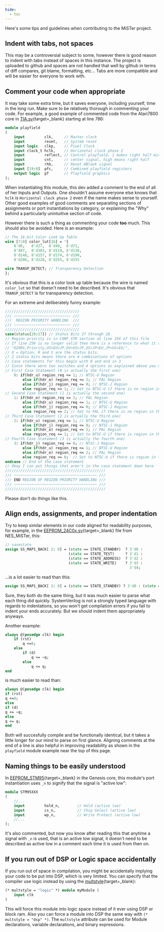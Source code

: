 ```yaml
---
hide:
  - toc
---
```


Here's some tips and guidelines when contributing to the MiSTer project.

## Indent with tabs, not spaces

This may be a controversial subject to some, however there is good reason to indent with tabs instead of spaces in this instance. The project is uploaded to github and spaces are not handled that well by github in terms of diff compares, git blame, formatting, etc... Tabs are more compatible and will be easier for everyone to work with.

## Comment your code when appropriate

It may take some extra time, but it saves everyone, including yourself, time in the long run. Make sure to be relatively thorough in commenting your code. For example, a good example of commented code from the Atari7800 core in [TIA.sv](https://github.com/MiSTer-devel/Atari7800_MiSTer/blob/cfcb2603d3f718268b5de8b7742798dd5fdbc605/rtl/TIA.sv#L786){target=_blank} starting at line 786:

```sv
module playfield
(
	input         clk,     // Master clock
	input         reset,   // System reset
	input logic   clkp,    // Pixel Clock
	input clock_t hclk,    // Horizontal clock phase 2
	input         reflect, // Control playfield, 1 makes right half mirror image
	input         cnt,     // center signal, high means right half
	input         rhb,     // Reset HBlank signal
	input [19:0]  pfc,     // Combined playfield registers
	output logic  pf       // Playfield graphics
);
```

When instantiating this module, this dev added a comment to the end of all of her Inputs and Outputs. One shouldn't assume everyone else knows that `hclk` is `Horizontal clock phase 2` even if the name makes sense to yourself. Other good examples of good comments are separating sections of assignments or port instantiations by category, or explaining the "Why" behind a particularly unintuitive section of code.

However there is such a thing as commenting your code **too** much. This should also be avoided. Here is an example:

```sv
// The 16-bit Color Look Up Table
wire [7:0] color_lut[16] = '{
	8'd0,   8'd27,  8'd49,  8'd71,
	8'd87,  8'd103, 8'd119, 8'd130,
	8'd146, 8'd157, 8'd174, 8'd190,
	8'd206, 8'd228, 8'd255, 8'd255

wire TRANSP_DETECT; // Transparency Detection
};
```

It's obvious that this is a color look up table because the wire is named `color_lut` so that doesn't need to be described. It's obvious that `TRANSP_DETECT` is for transparency detection. 

For an extreme and deliberately funny example:

```sv
//////////////////////////////////
/// ~~~~~~~~~~~~~~~~~~~~~~~~~~ ///
///  REGION PRIORITY HANDLING  ///
/// ~~~~~~~~~~~~~~~~~~~~~~~~~~ ///
//////////////////////////////////
case(status[28:27]) // Status Bits 27 through 28 
// Region priority is in CONF_STR section at line 256 of this file
// If line 256 is no longer valid then here is a reference to what it says:
// "D2ORS,Priority,US>EU>JP,EU>US>JP,US>JP>EU,JP>US>EU;",
// O = Option, R and S are the status bits.
// 2 status bits means there are 4 combinations of options
// Case statements for this begin with 0 and end in 3
// Since there were two switches and 4 options as explained above you can treat 0-3 as 1-4 if you'd like
// First Case Statement (0 is actually the first one)
	0: if(hdr_u) region_req <= 1; // NTSC-U Region
		else if(hdr_e) region_req <= 2; // PAL Region
		else if(hdr_j) region_req <= 0; // NTSC-J Region
		else region_req <= 1; // Set to NTSC-U if there is no region in the header
// Second Case Statement (1 is actually the second one)
	1: if(hdr_e) region_req <= 2; // PAL Region
		else if(hdr_u) region_req <= 1; // NTSC-U Region
		else if(hdr_j) region_req <= 0; // NTSC-J Region
		else region_req <= 2; // Set to PAL if there is no region in the header
// Third Case Statement (2 is actually the third one)
	2: if(hdr_u) region_req <= 1; // NTSC-U Region
		else if(hdr_j) region_req <= 0; // NTSC-J Region
		else if(hdr_e) region_req <= 2; // PAL Region
		else region_req <= 1; // Set to NTSC-U if there is region in the header
// Fourth Case Statement (3 is actually the fourth one)
	3: if(hdr_j) region_req <= 0; // NTSC-J Region
		else if(hdr_u) region_req <= 1; // NTSC-U Region
		else if(hdr_e) region_req <= 2; // PAL Region
		else region_req <= 0;  // Set to NTSC-U if there is region in the header
endcase // End of the case statement
// Okay I can put things that aren't in the case statement down here
//////////////////////////////////////////////
/// ~~~~~~~~~~~~~~~~~~~~~~~~~~~~~~~~~~~~~~ ///
/// END REGION OF REGION PRIORITY HANDLING ///
/// ~~~~~~~~~~~~~~~~~~~~~~~~~~~~~~~~~~~~~~ ///
//////////////////////////////////////////////
```

Please don't do things like this.

## Align ends, assignments, and proper indentation

Try to keep similar elements in our code aligned for readability purposes, for example, in the [EEPROM_24C0x.sv](https://github.com/MiSTer-devel/NES_MiSTer/blob/8dddb6cc01a2a2854a444838e0cfe5a17338060f/rtl/EEPROM_24C0x.sv){target=_blank} file from NES_MiSTer, this:

```sv
// savestate
assign SS_MAP1_BACK[ 2: 0] = (state == STATE_STANDBY)  ? 3'd0 :
							 (state == STATE_TEST)     ? 3'd1 :
							 (state == STATE_ADDRESS)  ? 3'd2 :
							 (state == STATE_WRITE)    ? 3'd3 :
														 3'd4;
```

...is a lot easier to read than this:

```sv
assign SS_MAP1_BACK[ 2: 0] = (state == STATE_STANDBY) ? 3'd0 : (state == STATE_TEST) ? 3'd1 : (state == STATE_ADDRESS) ? 3'd2 : (state == STATE_WRITE) ? 3'd3 : 3'd4;
```

Sure, they both do the same thing, but it was much easier to parse what each thing did quickly. SystemVerilog is not a strongly typed language with regards to indentations, so you won't get compilation errors if you fail to indent your ends accurately. But we should indent them appropriately anyways. 

Another example:

```sv
always @(posedge clk) begin
	if (rst)
		q <=0;
	else
		if (d)
			q <= ~q;
		else
			q <= q;
end
```

is much easier to read than:

```sv
always @(posedge clk) begin
if (rst)
q <=0;
else
if (d)
q <= ~q;
else
q <= q;
end
```

Both will succesfully compile and be functionally identical, but it takes a little longer for our mind to parse on first glance. Aligning comments at the end of a line is also helpful in improving readability as shown in the `playfield` module example near the top of this page.

## Naming things to be easily understood

In [EEPROM_STM95](https://github.com/MiSTer-devel/Genesis_MiSTer/blob/b15cceff237ebd6cb269119d6ec6f3b1dcbb0a8e/rtl/EEPROM_STM95.sv#L13){target=_blank} in the Genesis core, this module's port instantiation uses `_n` to signify that the signal is "active low":

```sv
module STM95XXX
(
	//...
	input         hold_n,        // Hold (active low)
	input         cs_n,          // Chip Select (active low)
	input         wp_n,          // Write Protect (active low)
	//...
);
```

It's also commented, but now you know after reading this that anytime a signal with `_n` is used, that is an active low signal, it doesn't need to be described as active low in a comment each time it is used from then on.

## If you run out of DSP or Logic space accidentally

If you run out of space in compilation, you might be accidentally implying your code to be put into DSP, which is very limited. You can specify that the compiler use logic instead by using the [multstyle](https://www.intel.com/content/www/us/en/programmable/quartushelp/17.0/index.htm#hdl/vlog/vlog_file_dir_multstyle.htm){target=_blank}:

```sv
(* multstyle = "logic" *) module myModule (
	input clk
)
```

This will force this module into logic space instead of it ever using DSP or block ram. Also you can force a module into DSP the same way with `(* multstyle = "dsp" *)`. The `multstyle` attribute can be used for Module declarations, variable declarations, and binary expressions.
